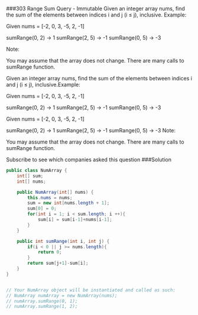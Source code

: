 ###303 Range Sum Query - Immutable
Given an integer array nums, find the sum of the elements between indices i and j (i ≤ j), inclusive.
Example:

Given nums = [-2, 0, 3, -5, 2, -1]

sumRange(0, 2) -> 1
sumRange(2, 5) -> -1
sumRange(0, 5) -> -3


Note:

You may assume that the array does not change.
There are many calls to sumRange function.

Given an integer array nums, find the sum of the elements between indices i and j (i ≤ j), inclusive.Example:

Given nums = [-2, 0, 3, -5, 2, -1]

sumRange(0, 2) -> 1
sumRange(2, 5) -> -1
sumRange(0, 5) -> -3


Given nums = [-2, 0, 3, -5, 2, -1]

sumRange(0, 2) -> 1
sumRange(2, 5) -> -1
sumRange(0, 5) -> -3
Note:

You may assume that the array does not change.
There are many calls to sumRange function.

Subscribe to see which companies asked this question
###Solution
```java
public class NumArray {
    int[] sum;
    int[] nums;

    public NumArray(int[] nums) {
        this.nums = nums;
        sum = new int[nums.length + 1];
        sum[0] = 0;
        for(int i = 1; i < sum.length; i ++){
            sum[i] = sum[i-1]+nums[i-1];
        }
    }

    public int sumRange(int i, int j) {
        if(i < 0 || j >= nums.length){
            return 0;
        }
        return sum[j+1]-sum[i];
    }
}


// Your NumArray object will be instantiated and called as such:
// NumArray numArray = new NumArray(nums);
// numArray.sumRange(0, 1);
// numArray.sumRange(1, 2);